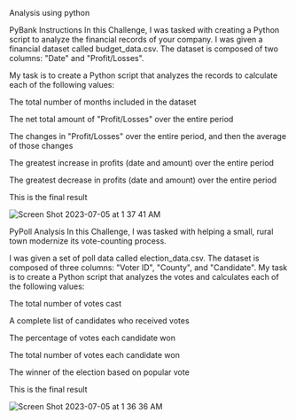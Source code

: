 Analysis using python


PyBank Instructions
In this Challenge, I was tasked with creating a Python script to analyze the financial records of your company. I was given a financial dataset called budget_data.csv. The dataset is composed of two columns: "Date" and "Profit/Losses".

My task is to create a Python script that analyzes the records to calculate each of the following values:

The total number of months included in the dataset

The net total amount of "Profit/Losses" over the entire period

The changes in "Profit/Losses" over the entire period, and then the average of those changes

The greatest increase in profits (date and amount) over the entire period

The greatest decrease in profits (date and amount) over the entire period

This is the final result 

![Screen Shot 2023-07-05 at 1 37 41 AM](https://github.com/leedthanh/python-challenge/assets/135544908/d894a0da-f387-47a5-9cfc-9a2942fabd4b)



PyPoll Analysis
In this Challenge, I was tasked with helping a small, rural town modernize its vote-counting process.

I  was given a set of poll data called election_data.csv. The dataset is composed of three columns: "Voter ID", "County", and "Candidate". My task is to create a Python script that analyzes the votes and calculates each of the following values:

The total number of votes cast

A complete list of candidates who received votes

The percentage of votes each candidate won

The total number of votes each candidate won

The winner of the election based on popular vote

This is the final result 

![Screen Shot 2023-07-05 at 1 36 36 AM](https://github.com/leedthanh/python-challenge/assets/135544908/6eec3ed1-bf0c-494b-b964-a1dd9512b3e1)


